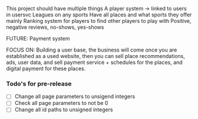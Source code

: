 This project should have multiple things
A player system -> linked to users in usersvc
Leagues on any sports
Have all places and what sports they offer mainly
Ranking system for players to find other players to play with
Positive, negative reviews, no-shows, yes-shows

FUTURE: Payment system

FOCUS ON: Building a user base, the business will come once you are established as a used website, then you can sell place recommendations, ads, user data, and sell payment service + schedules for the places, and digital payment for these places.

### Todo's for pre-release
- [ ] Change all page parameters to unsigend integers
- [ ] Check all page parameters to not be 0
- [ ] Change all id paths to unsigned integers